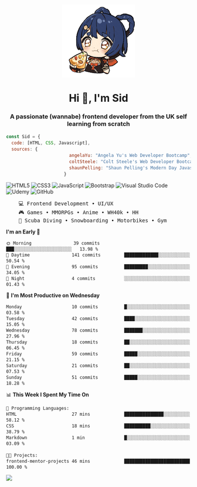 <p align="center">
<img align="center" src="imgs/HuTaoPizza.gif" alt="Logo">
</p>
<h1 align="center">Hi 👋, I'm Sid</h1>
<h3 align="center">A passionate (wannabe) frontend developer from the UK self learning from scratch</h3>


```javascript
const Sid = {
  code: [HTML, CSS, Javascript],
  sources: {
                        angelaYu: "Angela Yu's Web Developer Bootcamp",
                        coltSteele: "Colt Steele's Web Developer Bootcamp",
                        shaunPelling: "Shaun Pelling's Modern Day Javascript"
                      }
```

![HTML5](https://img.shields.io/badge/html5-%23E34F26.svg?style=for-the-badge&logo=html5&logoColor=white)
![CSS3](https://img.shields.io/badge/css3-%231572B6.svg?style=for-the-badge&logo=css3&logoColor=white)
![JavaScript](https://img.shields.io/badge/javascript-%23323330.svg?style=for-the-badge&logo=javascript&logoColor=%23F7DF1E)
![Bootstrap](https://img.shields.io/badge/bootstrap-%238511FA.svg?style=for-the-badge&logo=bootstrap&logoColor=white)
![Visual Studio Code](https://img.shields.io/badge/Visual%20Studio%20Code-0078d7.svg?style=for-the-badge&logo=visual-studio-code&logoColor=white)
![Udemy](https://img.shields.io/badge/Udemy-A435F0?style=for-the-badge&logo=Udemy&logoColor=white)
![GitHub](https://img.shields.io/badge/github-%23121011.svg?style=for-the-badge&logo=github&logoColor=white)

<pre>
    💻 Frontend Development • UI/UX 
    🎮 Games • MMORPGs • Anime • WH40k • HH 
    💪 Scuba Diving • Snowboarding • Motorbikes • Gym
</pre>

<!--START_SECTION:waka-->
**I'm an Early 🐤** 

```text
🌞 Morning                39 commits          ███░░░░░░░░░░░░░░░░░░░░░░   13.98 % 
🌆 Daytime                141 commits         █████████████░░░░░░░░░░░░   50.54 % 
🌃 Evening                95 commits          █████████░░░░░░░░░░░░░░░░   34.05 % 
🌙 Night                  4 commits           ░░░░░░░░░░░░░░░░░░░░░░░░░   01.43 % 
```
📅 **I'm Most Productive on Wednesday** 

```text
Monday                   10 commits          █░░░░░░░░░░░░░░░░░░░░░░░░   03.58 % 
Tuesday                  42 commits          ████░░░░░░░░░░░░░░░░░░░░░   15.05 % 
Wednesday                78 commits          ███████░░░░░░░░░░░░░░░░░░   27.96 % 
Thursday                 18 commits          ██░░░░░░░░░░░░░░░░░░░░░░░   06.45 % 
Friday                   59 commits          █████░░░░░░░░░░░░░░░░░░░░   21.15 % 
Saturday                 21 commits          ██░░░░░░░░░░░░░░░░░░░░░░░   07.53 % 
Sunday                   51 commits          █████░░░░░░░░░░░░░░░░░░░░   18.28 % 
```


📊 **This Week I Spent My Time On** 

```text
💬 Programming Languages: 
HTML                     27 mins             ███████████████░░░░░░░░░░   58.12 % 
CSS                      18 mins             ██████████░░░░░░░░░░░░░░░   38.79 % 
Markdown                 1 min               █░░░░░░░░░░░░░░░░░░░░░░░░   03.09 % 

🐱‍💻 Projects: 
frontend-mentor-projects 46 mins             █████████████████████████   100.00 % 
```


<!--END_SECTION:waka-->

<a href="">![](https://komarev.com/ghpvc/?username=sedaryildirim&style=for-the-badge)</a>
